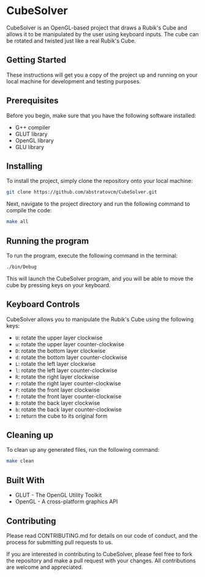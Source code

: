 # CubeSolver

CubeSolver is an OpenGL-based project that draws a Rubik's Cube and allows it to be manipulated by the user using keyboard inputs. The cube can be rotated and twisted just like a real Rubik's Cube.

## Getting Started
These instructions will get you a copy of the project up and running on your local machine for development and testing purposes.

## Prerequisites
Before you begin, make sure that you have the following software installed:

- G++ compiler
- GLUT library
- OpenGL library
- GLU library

## Installing
To install the project, simply clone the repository onto your local machine:

```bash
git clone https://github.com/abstratovcm/CubeSolver.git
```
Next, navigate to the project directory and run the following command to compile the code:

```bash
make all
```
## Running the program
To run the program, execute the following command in the terminal:

```bash
./bin/Debug
```
This will launch the CubeSolver program, and you will be able to move the cube by pressing keys on your keyboard.

## Keyboard Controls
CubeSolver allows you to manipulate the Rubik's Cube using the following keys:

- `U`: rotate the upper layer clockwise
- `u`: rotate the upper layer counter-clockwise
- `D`: rotate the bottom layer clockwise
- `d`: rotate the bottom layer counter-clockwise
- `L`: rotate the left layer clockwise
- `l`: rotate the left layer counter-clockwise
- `R`: rotate the right layer clockwise
- `r`: rotate the right layer counter-clockwise
- `F`: rotate the front layer clockwise
- `f`: rotate the front layer counter-clockwise
- `B`: rotate the back layer clockwise
- `b`: rotate the back layer counter-clockwise
- `1`: return the cube to its original form

## Cleaning up
To clean up any generated files, run the following command:

```bash
make clean
```
## Built With
- GLUT - The OpenGL Utility Toolkit
- OpenGL - A cross-platform graphics API
## Contributing
Please read CONTRIBUTING.md for details on our code of conduct, and the process for submitting pull requests to us.

If you are interested in contributing to CubeSolver, please feel free to fork the repository and make a pull request with your changes. All contributions are welcome and appreciated.

